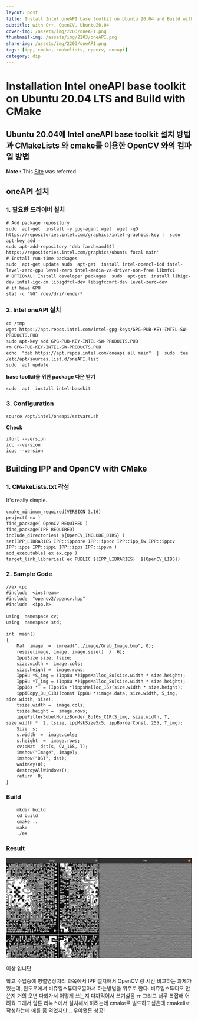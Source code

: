 ```yaml
---
layout: post
title: Install Intel oneAPI base toolkit on Ubuntu 20.04 and Build with CMake
subtitle: with C++, OpenCV, Ubuntu20.04
cover-img: /assets/img/2203/oneAPI.png
thumbnail-img: /assets/img/2203/oneAPI.png
share-img: /assets/img/2203/oneAPI.png
tags: [ipp, cmake, cmakelists, opencv, oneapi]
category: dip
---
```


# **Installation Intel oneAPI base toolkit on Ubuntu 20.04 LTS  and Build with CMake**
## **Ubuntu 20.04에  Intel oneAPI base toolkit 설치 방법과 CMakeLists 와 cmake를 이용한  OpenCV  와의 컴파일 방법**

**Note  :** This [Site](https://estuarine.jp/2021/03/install-oneapi/?lang=en) was referred. 
 
 ## **oneAPI 설치**

### **1. 필요한 드라이버 설치**

    # Add package repository  
    sudo  apt-get  install -y gpg-agent wget  wget -qO https://repositories.intel.com/graphics/intel-graphics.key |  sudo apt-key add - 
    sudo apt-add-repository 'deb [arch=amd64] https://repositories.intel.com/graphics/ubuntu focal main'  
    # Install run-time packages  
    sudo  apt-get update sudo  apt-get  install intel-opencl-icd intel-level-zero-gpu level-zero intel-media-va-driver-non-free libmfx1 
    # OPTIONAL: Install developer packages  sudo  apt-get  install libigc-dev intel-igc-cm libigdfcl-dev libigfxcmrt-dev level-zero-dev
    # if have GPU
    stat -c "%G" /dev/dri/render*

### **2. Intel oneAPI 설치**

    cd /tmp 
    wget https://apt.repos.intel.com/intel-gpg-keys/GPG-PUB-KEY-INTEL-SW-PRODUCTS.PUB 
    sudo apt-key add GPG-PUB-KEY-INTEL-SW-PRODUCTS.PUB 
    rm GPG-PUB-KEY-INTEL-SW-PRODUCTS.PUB 
    echo  "deb https://apt.repos.intel.com/oneapi all main"  |  sudo  tee /etc/apt/sources.list.d/oneAPI.list 
    sudo  apt update
 
 **base toolkit을 위한 package  다운 받기**
 
    sudo  apt  install intel-basekit

### **3. Configuration**

    source /opt/intel/oneapi/setvars.sh

**Check**

    ifort --version
    icc --version
    icpc --version
  
  
 ## **Building IPP and OpenCV with CMake**
 
 ### **1. CMakeLists.txt  작성**
It's really simple. 
 
    cmake_minimum_required(VERSION 3.16)
    project( ex )
	find_package( OpenCV REQUIRED )
	find_package(IPP REQUIRED)
	include_directories( ${OpenCV_INCLUDE_DIRS} )
	set(IPP_LIBRARIES IPP::ippcore IPP::ippcc IPP::ipp_iw IPP::ippcv IPP::ippe IPP::ippi IPP::ipps IPP::ippvm )
	add_executable( ex ex.cpp )
	target_link_libraries( ex PUBLIC ${IPP_LIBRARIES}  ${OpenCV_LIBS})

### **2. Sample Code**

	//ex.cpp
	#include  <iostream>
	#include  "opencv2/opencv.hpp"
	#include  <ipp.h> 

	using  namespace cv;
	using  namespace std;

	int  main()
	{
		Mat  image  =  imread("../image/Grab_Image.bmp", 0);
		resize(image, image, image.size()  /  6);
		IppiSize size, tsize;
		size.width =  image.cols;
		size.height =  image.rows;
		Ipp8u *S_img = (Ipp8u *)ippsMalloc_8u(size.width * size.height);
		Ipp8u *T_img = (Ipp8u *)ippsMalloc_8u(size.width * size.height);
		Ipp16s *T = (Ipp16s *)ippsMalloc_16s(size.width * size.height);
		ippiCopy_8u_C1R((const Ipp8u *)image.data, size.width, S_img, size.width, size);
		tsize.width =  image.cols;
		tsize.height =  image.rows;
		ippiFilterSobelHorizBorder_8u16s_C1R(S_img, size.width, T, size.width *  2, tsize, ippMskSize5x5, ippBorderConst, 255, T_img);
		Size  s;
		s.width  =  image.cols;
		s.height  =  image.rows;
		cv::Mat  dst(s, CV_16S, T);
		imshow("Image", image);
		imshow("DST", dst);
		waitKey(0);
		destroyAllWindows();
		return  0;
	}

### **Build**

	    mkdir build
	    cd build
	    cmake ..
	    make
	    ./ex

### **Result**
![Image](/assets/img/2203/ipp_sample_result.png)

이상 입니닷

학교 수업중에 병렬영상처리 과목에서 IPP 설치해서 OpenCV 랑 시간 비교하는 과제가 있는데, 
윈도우에서 비쥬얼스튜디오깔아서 하는방법을 위주로 한다. 
비쥬얼스튜디오 안쓴지 거의 오년 다되가서 어떻게 쓰는지 다까먹어서 쓰기싫음 ㅠ 
그리고 너무 복잡해 어려웍 
그래서 암튼 리눅스에서 설치해서 하려는데 cmake로 빌드하고싶은데 cmakelist  작성하는데 애를 좀 먹었지만,,, 우야됐든 성공! 

